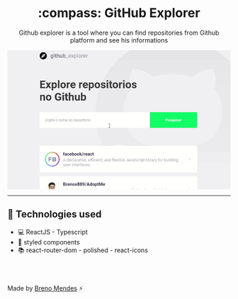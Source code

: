 <h1 align='center'> :compass: GitHub Explorer</h1>

<p align='center'>Github explorer is a tool where you can find repositories from Github platform and see his informations</p>

<img align='center' src='./.github/GitExplorergif' />


---

## :robot: Technologies used

- :computer: ReactJS - Typescript
- :art: styled components
- :books: react-router-dom - polished - react-icons

<br />
<br />

Made by [Breno Mendes](linkedin.com/in/breno-mendes) :zap:
